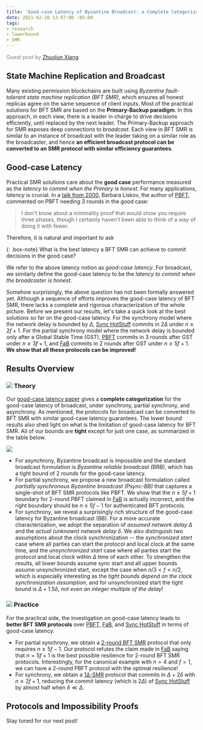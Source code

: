 ```yaml
---
title: 'Good-case Latency of Byzantine Broadcast: a Complete Categorization'
date: 2021-02-28 13:07:00 -05:00
tags:
- research
- lowerbound
- SMR
---
```


<span style="color:grey"> Guest post by [Zhuolun Xiang](https://sites.google.com/site/danielxiangzl/)  </span>


## State Machine Replication and Broadcast

Many existing permission blockchains are built using *Byzantine fault-tolerant state machine replication (BFT SMR)*, which ensures all honest replicas agree on the same sequence of client inputs. Most of the practical solutions for BFT SMR are based on the **Primary-Backup paradigm**. In this approach, in each view, there is a leader in charge to drive decisions efficiently, until replaced by the next leader. The Primary-Backup approach for SMR exposes deep connections to *broadcast*. Each view in BFT SMR is similar to an instance of broadcast with the leader taking on a similar role as the broadcaster, and hence **an efficient broadcast protocol can be converted to an SMR protocol with similar efficiency guarantees**.



## Good-case Latency


Practical SMR solutions care about the **good case** performance measured as the *latency to commit when the Primary is honest*. For many applications, *latency* is crucial. In a [talk from 2000](https://youtu.be/Uj638eFIWg8?t=800), Barbara Liskov, the author of [PBFT](http://pmg.csail.mit.edu/papers/osdi99.pdf), commented on PBFT needing 3 rounds in the good case:
>I don't know about a minimality proof that would show you require three phases, though I certainly haven't been able to think of a way of doing it with fewer.

Therefore, it is natural and important to ask

{: .box-note}
What is the best latency a BFT SMR can achieve to commit decisions in the good case?


We refer to the above latency notion as *good-case latency*. For broadcast, we similarly define the good-case latency to be the *latency to commit when the broadcaster is honest*.

Somehow surprisingly, the above question has not been formally answered yet. Although a sequence of efforts improves the good-case latency of BFT SMR, there lacks a complete and rigorous characterization of the whole picture. Before we present our results, let's take a quick look at the best solutions so far on the good-case latency. For the synchrony model where the network delay is bounded by $\Delta$, [Sync HotStuff](https://decentralizedthoughts.github.io/2019-11-12-Sync-HotStuff/) commits in $2\Delta$ under $n\geq 2f+1$. For the partial synchrony model where the network delay is bounded only after a Global Stable Time (GST), [PBFT](http://pmg.csail.mit.edu/papers/osdi99.pdf) commits in 3 rounds after GST under $n\geq 3f+1$, and [FaB](https://ieeexplore.ieee.org/document/1467815) commits in 2 rounds after GST under $n\geq 5f+1$. **We show that all these protocols can be improved!**


## Results Overview

### ![](https://github.githubassets.com/images/icons/emoji/unicode/1f4a1.png?v8)  **Theory**
Our [good-case latency paper](https://arxiv.org/abs/2102.07240) gives a **complete categorization** for the good-case latency of broadcast, under synchrony, partial synchrony, and asynchrony. As mentioned, the protocols for broadcast can be converted to BFT SMR with similar good-case latency guarantees. The lower bound results also shed light on what is the limitation of good-case latency for BFT SMR. All of our bounds are **tight** except for just one case, as summarized in the table below. 

![](https://i.imgur.com/Okje5V8.png)


- For asynchrony, Byzantine broadcast is impossible and the standard broadcast formulation is *Byzantine reliable broadcast (BRB)*, which has a tight bound of 2 rounds for the good-case latency. 
- For partial synchrony, we propose a new broadcast formulation called *partially synchronous Byzantine broadcast (Psync-BB)* that captures a single-shot of BFT SMR protocols like PBFT. We show that the $n\geq 5f+1$ boundary for 2-round PBFT claimed in [FaB](https://ieeexplore.ieee.org/document/1467815) is actually incorrect, and the right boundary should be $n\geq 5f-1$ for authenticated BFT protocols. 
- For synchrony, we reveal a surprisingly rich structure of the good-case latency for Byzantine broadcast (BB). For a more accurate characterization, we adopt the separation of *assumed network delay $\Delta$* and the *actual (unknown) network delay $\delta$*. We also distinguish two assumptions about the clock synchronization -- the *synchronized start* case where all parties can start the protocol and local clock at the same time, and the *unsynchronized start* case where all parties start the protocol and local clock within $\Delta$ time of each other. To strengthen the results, all lower bounds assume sync start and all upper bounds assume unsynchronized start, except the case when $n/3<f<n/2$, which is especially interesting as the *tight bounds depend on the clock synchronization assumption*, and for unsynchronized start the tight bound is $\Delta+1.5\delta$, *not even an integer multiple of the delay*!



### ![](https://github.githubassets.com/images/icons/emoji/unicode/1f680.png?v8) **Practice**
For the practical side, the investigation on good-case latency leads to **better BFT SMR protocols** over [PBFT](http://pmg.csail.mit.edu/papers/osdi99.pdf), [FaB](https://ieeexplore.ieee.org/document/1467815), and [Sync HotStuff](https://decentralizedthoughts.github.io/2019-11-12-Sync-HotStuff/) in terms of good-case latency. 
- For partial synchrony, we obtain a [2-round BFT SMR](https://arxiv.org/abs/2102.07932) protocol that only requires $n\geq 5f-1$. Our protocol refutes the claim made in [FaB](https://ieeexplore.ieee.org/document/1467815) saying that $n=5f+1$ is the best possible resilience for $2$-round BFT SMR protocols. Interestingly, for the canonical example with $n=4$ and $f=1$, we can have a 2-round PBFT protocol with the optimal resilience!
- For synchrony, we obtain a [$1\Delta$-SMR](https://arxiv.org/abs/2003.13155) protocol that commits in $\Delta+2\delta$ with $n\geq 2f+1$, reducing the commit latency (which is $2\Delta$) of [Sync HotStuff](https://decentralizedthoughts.github.io/2019-11-12-Sync-HotStuff/) by almost half when $\delta\ll\Delta$.



## Protocols and Impossibility Proofs
Stay tuned for our next post!




